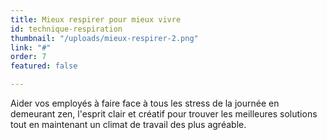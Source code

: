 ```yaml
---
title: Mieux respirer pour mieux vivre
id: technique-respiration
thumbnail: "/uploads/mieux-respirer-2.png"
link: "#"
order: 7
featured: false

---
```

Aider vos employés à faire face à tous les stress de la journée en demeurant zen, l'esprit clair et créatif pour trouver les meilleures solutions tout en maintenant un climat de travail des plus agréable.